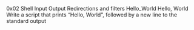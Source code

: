 0x02 Shell Input Output Redirections and filters
Hello_World
Hello, World
Write a script that prints “Hello, World”, followed by a new line to the standard output
